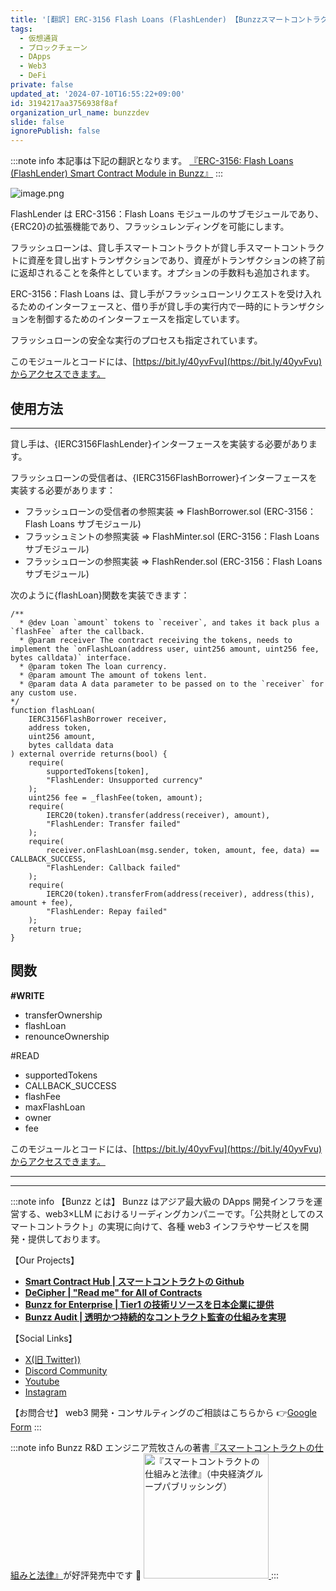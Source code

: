 ```yaml
---
title: '[翻訳] ERC-3156 Flash Loans (FlashLender) 【Bunzzスマートコントラクトモジュール】'
tags:
  - 仮想通貨
  - ブロックチェーン
  - DApps
  - Web3
  - DeFi
private: false
updated_at: '2024-07-10T16:55:22+09:00'
id: 3194217aa3756938f8af
organization_url_name: bunzzdev
slide: false
ignorePublish: false
---
```

:::note info
本記事は下記の翻訳となります。
[『ERC-3156: Flash Loans (FlashLender) Smart Contract Module in Bunzz』](https://blog.bunzz.dev/erc-3156-flash-loans-flashlender-smart-contract-module-in-bunzz/)
:::

![image.png](https://qiita-image-store.s3.ap-northeast-1.amazonaws.com/0/1926720/ad9aa2f7-86db-ed70-e6fb-d47fe73b9d1d.png)

FlashLender は ERC-3156：Flash Loans モジュールのサブモジュールであり、{ERC20}の拡張機能であり、フラッシュレンディングを可能にします。

フラッシュローンは、貸し手スマートコントラクトが貸し手スマートコントラクトに資産を貸し出すトランザクションであり、資産がトランザクションの終了前に返却されることを条件としています。オプションの手数料も追加されます。

ERC-3156：Flash Loans は、貸し手がフラッシュローンリクエストを受け入れるためのインターフェースと、借り手が貸し手の実行内で一時的にトランザクションを制御するためのインターフェースを指定しています。

フラッシュローンの安全な実行のプロセスも指定されています。

このモジュールとコードには、[https://bit.ly/40yvFvu](https://bit.ly/40yvFvu)からアクセスできます。

## 使用方法

---

貸し手は、{IERC3156FlashLender}インターフェースを実装する必要があります。

フラッシュローンの受信者は、{IERC3156FlashBorrower}インターフェースを実装する必要があります：

- フラッシュローンの受信者の参照実装 => FlashBorrower.sol (ERC-3156：Flash Loans サブモジュール)
- フラッシュミントの参照実装 => FlashMinter.sol (ERC-3156：Flash Loans サブモジュール)
- フラッシュローンの参照実装 => FlashRender.sol (ERC-3156：Flash Loans サブモジュール)

次のように{flashLoan}関数を実装できます：

```
/**
  * @dev Loan `amount` tokens to `receiver`, and takes it back plus a `flashFee` after the callback.
  * @param receiver The contract receiving the tokens, needs to implement the `onFlashLoan(address user, uint256 amount, uint256 fee, bytes calldata)` interface.
  * @param token The loan currency.
  * @param amount The amount of tokens lent.
  * @param data A data parameter to be passed on to the `receiver` for any custom use.
*/
function flashLoan(
    IERC3156FlashBorrower receiver,
    address token,
    uint256 amount,
    bytes calldata data
) external override returns(bool) {
    require(
        supportedTokens[token],
        "FlashLender: Unsupported currency"
    );
    uint256 fee = _flashFee(token, amount);
    require(
        IERC20(token).transfer(address(receiver), amount),
        "FlashLender: Transfer failed"
    );
    require(
        receiver.onFlashLoan(msg.sender, token, amount, fee, data) == CALLBACK_SUCCESS,
        "FlashLender: Callback failed"
    );
    require(
        IERC20(token).transferFrom(address(receiver), address(this), amount + fee),
        "FlashLender: Repay failed"
    );
    return true;
}
```

## 関数

**#WRITE**

- transferOwnership
- flashLoan
- renounceOwnership

#READ

- supportedTokens
- CALLBACK_SUCCESS
- flashFee
- maxFlashLoan
- owner
- fee

このモジュールとコードには、[https://bit.ly/40yvFvu](https://bit.ly/40yvFvu)からアクセスできます。

---

---

:::note info
【Bunzz とは】
Bunzz はアジア最大級の DApps 開発インフラを運営する、web3×LLM におけるリーディングカンパニーです。「公共財としてのスマートコントラクト」の実現に向けて、各種 web3 インフラやサービスを開発・提供しております。

【Our Projects】

- **[Smart Contract Hub | スマートコントラクトの Github](https://www.bunzz.dev/)**
- **[DeCipher | "Read me" for All of Contracts](https://www.bunzz.dev/decipher)**
- **[Bunzz for Enterprise | Tier1 の技術リソースを日本企業に提供](https://enterprise.bunzz.dev/ja)**
- **[Bunzz Audit | 透明かつ持続的なコントラクト監査の仕組みを実現](hhttps://www.bunzz.dev/audit)**

【Social Links】

- [X(旧 Twitter))](https://twitter.com/BunzzDev)
- [Discord Community](https://t.co/6hHgssJdvW)
- [Youtube](https://www.youtube.com/@bunzzdev)
- [Instagram](https://www.instagram.com/bunzzdev/)

【お問合せ】
web3 開発・コンサルティングのご相談はこちらから 👉[Google Form](https://forms.gle/4tgQjWSw2MMMZW6E6)
:::

:::note info
Bunzz R&D エンジニア荒牧さんの著書[『スマートコントラクトの仕組みと法律』](https://amzn.to/3V03sNH)が好評発売中です 📕
<a href="https://amzn.to/3V03sNH" rel="nofollow" referrerpolicy="no-referrer-when-downgrade">
<img
    src="https://m.media-amazon.com/images/I/81wopoZ1K4L._SY522_.jpg"
    alt="『スマートコントラクトの仕組みと法律』（中央経済グループパブリッシング）"
    width="200px"
    height="auto"
    Style="border: 0px;"
  />
</a>
:::
